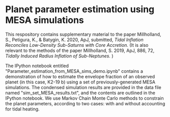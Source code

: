 Planet parameter estimation using MESA simulations
===============================================================

This respository contains supplementary material to the paper Millholland, S., Petigura, K., \& Batygin, K. 2020, ApJ, submitted, <i> Tidal Inflation Reconciles Low-Density Sub-Saturns with Core Accretion. </i> (It is also relevant to the methods of the paper Millholland, S. 2019, ApJ, 886, 72, <i> Tidally Induced Radius Inflation of Sub-Neptunes. </i>)

The IPython notebook entitled "Parameter_estimation_from_MESA_sims_demo.ipynb" contains a demonstration of how to estimate the envelope fraction of an observed planet (in this case, K2-19 b) using a set of previously-generated MESA simulations. The condensed simulation results are provided in the data file named "sim_set_MESA_results.txt", and the contents are outlined in the IPython notebook. We use Markov Chain Monte Carlo methods to constrain the planet parameters, according to two cases: with and without accounting for tidal heating. 
